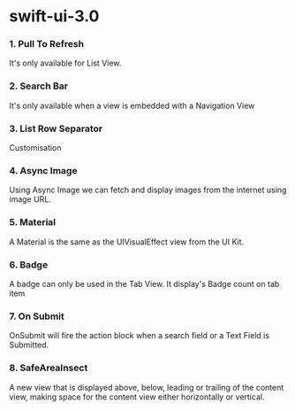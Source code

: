 # swift-ui-3.0

### 1. Pull To Refresh
It's only available for List View.

### 2. Search Bar
It's only available when a view is embedded with a Navigation View

### 3. List Row Separator
Customisation

### 4. Async Image
Using Async Image we can fetch and display images from the internet using image URL.

### 5. Material
A Material is the same as the UIVisualEffect view from the UI Kit.

### 6. Badge
A badge can only be used in the Tab View. It display's Badge count on tab item

### 7. On Submit
OnSubmit will fire the action block when a search field or a Text Field is Submitted.

### 8. SafeAreaInsect
A new view that is displayed above, below, leading or trailing of the content view, making space for the content view either horizontally or vertical.
